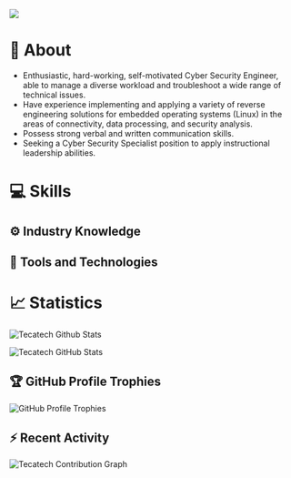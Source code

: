 ![](https://komarev.com/ghpvc/?username=tecatech)

# 💬 About

* Enthusiastic, hard-working, self-motivated Cyber Security Engineer, able to manage a diverse workload and troubleshoot a wide range of technical issues.
* Have experience implementing and applying a variety of reverse engineering solutions for embedded operating systems (Linux) in the areas of connectivity, data processing, and security analysis.
* Possess strong verbal and written communication skills.
* Seeking a Cyber Security Specialist position to apply instructional leadership abilities.

# 💻 Skills

## ⚙️ Industry Knowledge

## 🤖 Tools and Technologies

# 📈 Statistics

![Tecatech Github Stats](https://github-readme-stats.vercel.app/api?username=tecatech&show_icons=true&theme=merko)

![Tecatech GitHub Stats](https://github-readme-streak-stats.herokuapp.com/?user=tecatech&theme=merko)

## 🏆 GitHub Profile Trophies

![GitHub Profile Trophies](https://github-profile-trophy.vercel.app/?username=tecatech&layout=compact&theme=algolia)

## ⚡ Recent Activity

![Tecatech Contribution Graph](https://github-readme-activity-graph.cyclic.app/graph?username=tecatech&theme=merko)
